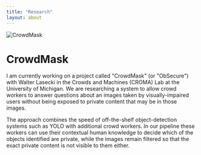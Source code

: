 ```yaml
---
title: "Research"
layout: about
---
```


![CrowdMask](https://riopelle.me/assets/pics/system_diagram_users.jpg)

# CrowdMask

I am currently working on a project called "CrowdMask" (or "ObSecure") with Walter Lasecki in the Crowds and Machines (CROMA) Lab at the University of Michigan. We are researching a system to allow crowd workers to answer questions about an images taken by visually-impaired users without being exposed to private content that may be in those images.  

The approach combines the speed of off-the-shelf object-detection systems such as YOLO with additional crowd workers. In our pipeline these workers can use their contextual human knowledge to decide which of the objects identified are private, while the images remain filtered so that the exact private content is not visible to them either.
